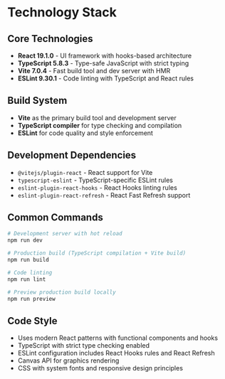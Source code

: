 # Technology Stack

## Core Technologies

- **React 19.1.0** - UI framework with hooks-based architecture
- **TypeScript 5.8.3** - Type-safe JavaScript with strict typing
- **Vite 7.0.4** - Fast build tool and dev server with HMR
- **ESLint 9.30.1** - Code linting with TypeScript and React rules

## Build System

- **Vite** as the primary build tool and development server
- **TypeScript compiler** for type checking and compilation
- **ESLint** for code quality and style enforcement

## Development Dependencies

- `@vitejs/plugin-react` - React support for Vite
- `typescript-eslint` - TypeScript-specific ESLint rules
- `eslint-plugin-react-hooks` - React Hooks linting rules
- `eslint-plugin-react-refresh` - React Fast Refresh support

## Common Commands

```bash
# Development server with hot reload
npm run dev

# Production build (TypeScript compilation + Vite build)
npm run build

# Code linting
npm run lint

# Preview production build locally
npm run preview
```

## Code Style

- Uses modern React patterns with functional components and hooks
- TypeScript with strict type checking enabled
- ESLint configuration includes React Hooks rules and React Refresh
- Canvas API for graphics rendering
- CSS with system fonts and responsive design principles